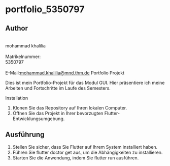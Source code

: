 # portfolio_5350797 

## Author
<br /> mohammad khalilia
<br /><br />
Matrikelnummer: <br />
5350797<br /><br/>
E-Mail:mohammad.khalilia@mnd.thm.de
Portfolio Projekt

Dies ist mein Portfolio-Projekt für das Modul GUI. Hier präsentiere ich meine Arbeiten und Fortschritte im Laufe des Semesters.

Installation
1. Klonen Sie das Repository auf Ihren lokalen Computer.
2. Öffnen Sie das Projekt in Ihrer bevorzugten Flutter-Entwicklungsumgebung.

## Ausführung
1. Stellen Sie sicher, dass Sie Flutter auf Ihrem System installiert haben.
2. Führen Sie flutter doctor get aus, um die Abhängigkeiten zu installieren.
3. Starten Sie die Anwendung, indem Sie flutter run ausführen.